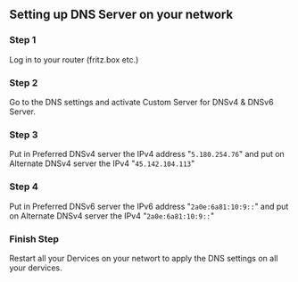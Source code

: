 ## Setting up DNS Server on your network

### Step 1
Log in to your router (fritz.box etc.)

### Step 2
Go to the DNS settings and activate Custom Server for DNSv4 & DNSv6 Server.

### Step 3
Put in Preferred DNSv4 server the IPv4 address "`5.180.254.76`" and put on Alternate DNSv4 server the IPv4 "`45.142.104.113`"

### Step 4
Put in Preferred DNSv6 server the IPv6 address "`2a0e:6a81:10:9::`" and put on Alternate DNSv4 server the IPv4 "`2a0e:6a81:10:9::`"

### Finish Step
Restart all your Dervices on your networt to apply the DNS settings on all your dervices.
